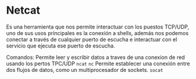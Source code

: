 # Netcat
Es una herramienta que nos permite interactuar con los puestos TCP/UDP, uno de sus usos principales es la conexión a shells, además nos podemos conectar a través de cualquier puerto de escucha e interactuar con el servicio que ejecuta ese puerto de escucha.

Comandos:
	Permite leer y escribir datos a traves de una conexion de red  usando los pertos TPC/UDP
		`ncat`
		`nc` 
	Permite establecer una conexión entre dos flujos de datos, como un multiprocesador de sockets.
		`socat`
